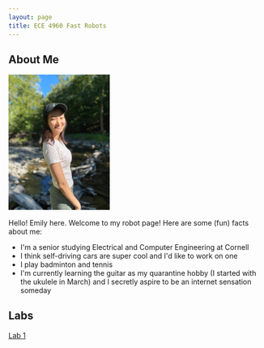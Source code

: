 ```yaml
---
layout: page
title: ECE 4960 Fast Robots
---
```


## About Me
<img src ="images/profile.jpg" width = "200">

Hello! Emily here.  Welcome to my robot page!  Here are some (fun) facts about me: 

* I'm a senior studying Electrical and Computer Engineering at Cornell
* I think self-driving cars are super cool and I'd like to work on one 
* I play badminton and tennis 
* I'm currently learning the guitar as my quarantine hobby (I started with the ukulele in March) and I secretly aspire to be an internet sensation someday

## Labs 
[Lab 1](lab1.md)




